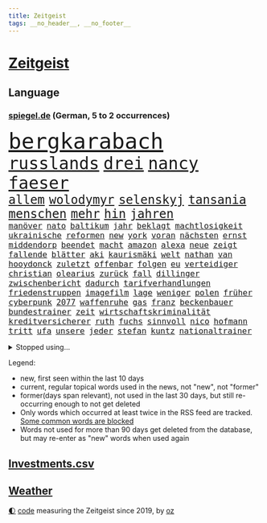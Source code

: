 ```yaml
---
title: Zeitgeist
tags: __no_header__, __no_footer__
---
```


# [Zeitgeist](https://oliz.io/zeitgeist/)

## Language

<h3><a href="https://www.spiegel.de" target="_blank">spiegel.de</a> (German, 5 to 2 occurrences)</h3>
<p style="font-family:monospace">
<span style="font-size:32pt"><a href="news_links.html#bergkarabach" class="current">bergkarabach</a></span>
<br>
<span style="font-size:25pt"><a href="news_links.html#russlands" class="current">russlands</a></span>
<span style="font-size:25pt"><a href="news_links.html#drei" class="current">drei</a></span>
<span style="font-size:25pt"><a href="news_links.html#nancy" class="current">nancy</a></span>
<span style="font-size:25pt"><a href="news_links.html#faeser" class="current">faeser</a></span>
<br>
<span style="font-size:18pt"><a href="news_links.html#allem" class="current">allem</a></span>
<span style="font-size:18pt"><a href="news_links.html#wolodymyr" class="current">wolodymyr</a></span>
<span style="font-size:18pt"><a href="news_links.html#selenskyj" class="current">selenskyj</a></span>
<span style="font-size:18pt"><a href="news_links.html#tansania" class="current">tansania</a></span>
<span style="font-size:18pt"><a href="news_links.html#menschen" class="current">menschen</a></span>
<span style="font-size:18pt"><a href="news_links.html#mehr" class="current">mehr</a></span>
<span style="font-size:18pt"><a href="news_links.html#hin" class="current">hin</a></span>
<span style="font-size:18pt"><a href="news_links.html#jahren" class="current">jahren</a></span>
<br>
<span style="font-size:12pt"><a href="news_links.html#manöver" class="current">manöver</a></span>
<span style="font-size:12pt"><a href="news_links.html#nato" class="current">nato</a></span>
<span style="font-size:12pt"><a href="news_links.html#baltikum" class="current">baltikum</a></span>
<span style="font-size:12pt"><a href="news_links.html#jahr" class="current">jahr</a></span>
<span style="font-size:12pt"><a href="news_links.html#beklagt" class="current">beklagt</a></span>
<span style="font-size:12pt"><a href="news_links.html#machtlosigkeit" class="new">machtlosigkeit</a></span>
<span style="font-size:12pt"><a href="news_links.html#ukrainische" class="current">ukrainische</a></span>
<span style="font-size:12pt"><a href="news_links.html#reformen" class="current">reformen</a></span>
<span style="font-size:12pt"><a href="news_links.html#new" class="current">new</a></span>
<span style="font-size:12pt"><a href="news_links.html#york" class="current">york</a></span>
<span style="font-size:12pt"><a href="news_links.html#voran" class="current">voran</a></span>
<span style="font-size:12pt"><a href="news_links.html#nächsten" class="current">nächsten</a></span>
<span style="font-size:12pt"><a href="news_links.html#ernst" class="current">ernst</a></span>
<span style="font-size:12pt"><a href="news_links.html#middendorp" class="current">middendorp</a></span>
<span style="font-size:12pt"><a href="news_links.html#beendet" class="current">beendet</a></span>
<span style="font-size:12pt"><a href="news_links.html#macht" class="current">macht</a></span>
<span style="font-size:12pt"><a href="news_links.html#amazon" class="current">amazon</a></span>
<span style="font-size:12pt"><a href="news_links.html#alexa" class="current">alexa</a></span>
<span style="font-size:12pt"><a href="news_links.html#neue" class="current">neue</a></span>
<span style="font-size:12pt"><a href="news_links.html#zeigt" class="current">zeigt</a></span>
<span style="font-size:12pt"><a href="news_links.html#fallende" class="new">fallende</a></span>
<span style="font-size:12pt"><a href="news_links.html#blätter" class="new">blätter</a></span>
<span style="font-size:12pt"><a href="news_links.html#aki" class="new">aki</a></span>
<span style="font-size:12pt"><a href="news_links.html#kaurismäki" class="new">kaurismäki</a></span>
<span style="font-size:12pt"><a href="news_links.html#welt" class="current">welt</a></span>
<span style="font-size:12pt"><a href="news_links.html#nathan" class="current">nathan</a></span>
<span style="font-size:12pt"><a href="news_links.html#van" class="current">van</a></span>
<span style="font-size:12pt"><a href="news_links.html#hooydonck" class="new">hooydonck</a></span>
<span style="font-size:12pt"><a href="news_links.html#zuletzt" class="current">zuletzt</a></span>
<span style="font-size:12pt"><a href="news_links.html#offenbar" class="current">offenbar</a></span>
<span style="font-size:12pt"><a href="news_links.html#folgen" class="current">folgen</a></span>
<span style="font-size:12pt"><a href="news_links.html#eu" class="current">eu</a></span>
<span style="font-size:12pt"><a href="news_links.html#verteidiger" class="current">verteidiger</a></span>
<span style="font-size:12pt"><a href="news_links.html#christian" class="current">christian</a></span>
<span style="font-size:12pt"><a href="news_links.html#olearius" class="current">olearius</a></span>
<span style="font-size:12pt"><a href="news_links.html#zurück" class="current">zurück</a></span>
<span style="font-size:12pt"><a href="news_links.html#fall" class="current">fall</a></span>
<span style="font-size:12pt"><a href="news_links.html#dillinger" class="new">dillinger</a></span>
<span style="font-size:12pt"><a href="news_links.html#zwischenbericht" class="new">zwischenbericht</a></span>
<span style="font-size:12pt"><a href="news_links.html#dadurch" class="current">dadurch</a></span>
<span style="font-size:12pt"><a href="news_links.html#tarifverhandlungen" class="current">tarifverhandlungen</a></span>
<span style="font-size:12pt"><a href="news_links.html#friedenstruppen" class="new">friedenstruppen</a></span>
<span style="font-size:12pt"><a href="news_links.html#imagefilm" class="new">imagefilm</a></span>
<span style="font-size:12pt"><a href="news_links.html#lage" class="current">lage</a></span>
<span style="font-size:12pt"><a href="news_links.html#weniger" class="current">weniger</a></span>
<span style="font-size:12pt"><a href="news_links.html#polen" class="current">polen</a></span>
<span style="font-size:12pt"><a href="news_links.html#früher" class="current">früher</a></span>
<span style="font-size:12pt"><a href="news_links.html#cyberpunk" class="new">cyberpunk</a></span>
<span style="font-size:12pt"><a href="news_links.html#2077" class="new">2077</a></span>
<span style="font-size:12pt"><a href="news_links.html#waffenruhe" class="new">waffenruhe</a></span>
<span style="font-size:12pt"><a href="news_links.html#gas" class="current">gas</a></span>
<span style="font-size:12pt"><a href="news_links.html#franz" class="current">franz</a></span>
<span style="font-size:12pt"><a href="news_links.html#beckenbauer" class="current">beckenbauer</a></span>
<span style="font-size:12pt"><a href="news_links.html#bundestrainer" class="current">bundestrainer</a></span>
<span style="font-size:12pt"><a href="news_links.html#zeit" class="current">zeit</a></span>
<span style="font-size:12pt"><a href="news_links.html#wirtschaftskriminalität" class="new">wirtschaftskriminalität</a></span>
<span style="font-size:12pt"><a href="news_links.html#kreditversicherer" class="new">kreditversicherer</a></span>
<span style="font-size:12pt"><a href="news_links.html#ruth" class="new">ruth</a></span>
<span style="font-size:12pt"><a href="news_links.html#fuchs" class="new">fuchs</a></span>
<span style="font-size:12pt"><a href="news_links.html#sinnvoll" class="current">sinnvoll</a></span>
<span style="font-size:12pt"><a href="news_links.html#nico" class="current">nico</a></span>
<span style="font-size:12pt"><a href="news_links.html#hofmann" class="new">hofmann</a></span>
<span style="font-size:12pt"><a href="news_links.html#tritt" class="current">tritt</a></span>
<span style="font-size:12pt"><a href="news_links.html#ufa" class="new">ufa</a></span>
<span style="font-size:12pt"><a href="news_links.html#unsere" class="current">unsere</a></span>
<span style="font-size:12pt"><a href="news_links.html#jeder" class="current">jeder</a></span>
<span style="font-size:12pt"><a href="news_links.html#stefan" class="current">stefan</a></span>
<span style="font-size:12pt"><a href="news_links.html#kuntz" class="new">kuntz</a></span>
<span style="font-size:12pt"><a href="news_links.html#nationaltrainer" class="current">nationaltrainer</a></span>
</p>
<details>
<summary>Stopped using...</summary>
<p class="former" style="font-size:12pt">
fdpchef(1064) alexej(1063) bitte(1063) nawalny(1063) normal(1063) toni(1063) also(1062) israelische(1062) liverpool(1062) 75(1061) schoss(1061) vergeblich(1061) warnung(1061) erzielt(1060) obama(1060) private(1060) verschärft(1060) wirkte(1060) entwarnung(1059) geschichten(1059) paare(1059) reichte(1059) schlimmsten(1059) schwedische(1059) berichterstattung(1058) chelsea(1058) großteil(1058) machten(1058) priester(1058) privaten(1058) san(1058) usamerikaner(1058) zuerst(1058) andrea(1057) becker(1057) beklagen(1057) beobachtet(1057) bernd(1057) beteiligten(1057) bewegung(1057) bittet(1057) david(1057) james(1057) nürnberg(1057) rest(1057) schleswigholstein(1057) stürmer(1057) terroristen(1057) bilden(1056) boot(1056) explosion(1056) internationaler(1056) material(1056) remis(1056) tieren(1056) verlierer(1056) eindruck(1055) esken(1055) medikamente(1055) nein(1055) rassistisch(1055) saskia(1055) verhandlungen(1055) gastgeber(1054) kontrolliert(1054) bidens(1053) meinem(1053) regt(1053) streng(1053) washington(1053) wirken(1053) bot(1052) grad(1052) hacker(1052) jury(1052) rainer(1052) verena(1052) endspiel(1051) nahen(1051) nahmen(1051) simon(1051) anschläge(1050) premiere(1050) rassistischen(1050) schwanger(1050) wirtschaftsministerium(1050) finanziell(1049) nba(1049) schülerinnen(1049) einsetzen(1048) einstellen(1048) gehören(1048) leitet(1048) lernt(1048) rollen(1048) schlimmste(1047) verbrechen(1047) ausgeliefert(1045) entwickeln(1045) fußballprofi(1045) restaurant(1044) schnitt(1044) distanz(1043) weckt(1043) ermittlern(1042) gesetze(1042) gesamten(1041) konkrete(1041) amerikas(1040) außerhalb(1039) empfängt(1039) ministerium(1039) rückzug(1039) william(1039) büro(1038) alarmiert(1037) anzeichen(1037) ereignisse(1037) enge(1035) erfüllt(1034) erinnerung(1034) gouverneur(1034) fortsetzung(1033) präsenz(1033) spitzenreiter(1033) istanbul(1031) antrag(1029) benötigen(1017) einkommen(1016) ausgetragen(1008) palästinenser(1003) langem(997) rache(997) ungewöhnlichen(996) woelki(981) sachen(977) fotografiert(941) karriereende(933) happy(900) ausländischen(897) finanziert(857) militärische(854) jahresende(815) lebensmitteln(792) insbesondere(776) präsentierte(774) verstorben(770) las(762) vegas(762) weibliche(759) nicole(748) 400000(744) sechste(743) übertragen(740) bedrängnis(704) kursieren(700) australiens(696) fdppolitiker(696) beider(684) halbes(680) methode(664) summen(655) wahr(650) otto(646) laura(643) verabschieden(628) ruhrgebiet(623) fördern(617) südosten(609) propaganda(608) gefechte(604) verpflichtung(601) zusammenhalt(601) geschenk(589) entführung(588) einheit(581) gastbeitrag(578) überzeugung(578) dortmunder(575) afrikanischen(574) aufhören(562) barack(556) vorab(550) baustelle(539) riskant(537) gefangenschaft(532) lindners(527) bewusst(522) braunschweig(521) modernen(519) begrenzt(514) handys(510) öpnv(501) locken(499) nachfolgerin(496) ufer(495) verspätung(486) exregierungschef(481) gepäck(481) würdigt(480) exuspräsident(468) verzweiflung(468) viral(467) 79(466) cannabis(462) hadert(458) 21jähriger(457) anhaltende(457) verhaftung(454) misshandelt(447) youtube(444) angehörigen(443) ukrainerusslandkrieg(443) bewiesen(439) olympiasiegerin(437) finanzen(435) erobern(433) nahrung(430) spdchefin(428) genauer(426) kämpferisch(422) zuhause(419) freigabe(407) effekt(404) geheime(394) nation(394) britischem(391) erhielten(390) bach(388) professor(388) wütet(388) raten(387) schreitet(386) sperren(385) aufmerksam(384) flüssen(382) tücken(382) aufgewachsen(380) 19jähriger(377) plänen(376) vizepräsident(370) boni(365) farben(364) schmuck(364) kommunikation(362) auseinander(358) granaten(356) bewusstlos(350) francisco(348) zusage(346) bulgarien(344) zimmer(343) quer(341) staatsmedien(336) stärkere(335) morgan(334) eineinhalb(332) 300000(324) future(324) pakete(324) schauplatz(323) gefangenen(322) besitz(320) rückstand(320) ausgegeben(319) regionalbahn(319) desinformation(317) epidemie(317) geplantes(316) manipuliert(316) abbruch(315) einkauf(315) prien(315) rust(315) außenpolitik(313) trümmern(313) passagieren(312) minsk(309) mine(304) parallel(304) doping(297) erleichterung(297) reißen(293) journalistenverband(292) pistole(291) 21jährige(290) häufigsten(290) sydney(290) weltcup(290) sms(286) infantino(285) plastik(284) gast(282) siemens(277) fotograf(275) gianni(275) streben(275) angriffs(273) bischöfe(273) game(273) unfalls(273) wechselte(273) wagnergruppe(271) forderten(270) 2009(267) apotheken(267) flogen(265) labor(265) wahren(264) wuppertal(264) emails(263) unmöglich(263) wirklichkeit(263) überlassen(263) zunehmende(261) erheblichen(260) fachkräften(259) sprint(259) vulkan(259) bewaffneten(258) genügend(256) spiegelredakteur(256) wunderbare(255) ausbleibende(254) verbündete(254) grand(253) überschritten(253) brettspiele(252) pedro(251) aufgelöst(250) barrel(248) feldern(248) 28jähriger(247) mail(245) gefälschten(244) nachgegeben(244) nhl(244) tanzt(244) telefonat(243) jung(242) lebensgefahr(242) käse(241) ladung(240) revision(240) sachsens(239) krankenstand(237) prozesse(237) lüdenscheid(235) 31jährige(234) zeitplan(234) djirsarai(233) fdpgeneralsekretär(233) ricarda(233) bildungsministerium(229) dauer(229) geldgeber(229) gaza(228) parteifreund(228) meistern(227) sprüche(227) repariert(226) übungen(226) sektor(224) begeistern(223) chatgpt(223) intel(223) nicolas(219) biene(217) chatbot(217) weimar(216) begleiter(215) finnlands(215) openai(214) busch(213) heran(213) genre(212) stoffe(211) 22jährigen(210) rekordmeister(210) süchtig(210) fridays(208) raketenangriff(208) umweltbundesamt(208) angemeldet(207) highlight(207) stürmte(207) bestrafen(206) eskalierte(206) angemessen(204) 140(203) 18jährige(203) bär(203) parteispitze(203) wunden(203) zögern(202) vergiftet(201) generäle(200) verzögerung(200) etat(198) fernhalten(198) nordirland(198) marius(196) 35jährige(195) dfbpokal(194) karin(194) 150000(193) stil(193) vermittler(193) regulieren(192) anstehenden(191) kürzere(191) zuckerberg(191) gladbach(190) uhren(190) marina(189) radfahrer(189) spiegelcartoonisten(189) gedanken(188) hitzewelle(188) kaiser(187) sanfter(187) atmen(186) ukrainischem(185) zugelegt(185) 30000(183) ausweitung(183) can(183) hamilton(183) landtagsabgeordneter(183) lewis(183) verwandten(183) bildungsministerin(179) zweieinhalb(179) jonathan(178) manhattan(178) taxifahrer(178) affleck(177) legalisierung(177) bunker(176) ernüchterung(176) einkaufen(175) elfjährige(175) weitergegeben(175) linkenpolitikerin(174) schuhe(174) trinkwasser(174) akkus(173) gejagt(173) wackelt(173) fakten(172) mischung(172) reparieren(172) georgischen(170) grafikanalyse(170) gen(169) kiffen(169) minen(169) mittagessen(169) regulierung(169) wetterphänomen(169) aktienkurs(168) jordan(167) kümmert(167) miami(167) stürmt(167) aggressor(166) schwedischen(166) vergiftung(166) breiter(165) ausprobieren(164) marschflugkörpern(162) südwesten(162) baugenehmigungen(161) connecticut(161) dringen(161) pompeji(161) wiederum(161) ausweichen(160) erwarteten(159) kollabiert(159) bauindustrie(158) wanderer(158) schließung(157) veto(157) unterschiede(156) gründung(155) leck(155) 2027(154) ergibt(154) existenz(154) großmanöver(154) angebracht(153) angeschossen(153) bewährung(152) breites(152) defekt(152) taiwans(152) kampfjet(151) verwaltungsgericht(151) wirtschaftswachstum(151) behaupten(150) kraken(150) pille(150) regierungssprecher(150) straftat(150) technischer(150) western(150) wohnen(150) ecuador(149) fluggesellschaften(149) kishida(149) sofortiger(149) zentrales(149) belarussen(148) drama(148) riexinger(148) bijan(147) sahelzone(147) durchsuchten(146) indopazifik(146) set(146) unseres(146) milliardengeschäft(145) referendum(145) spezialisten(144) zeuge(144) elfjähriger(143) luna(143) verstößt(143) bekämpfung(142) dreh(142) ingenieure(142) maxim(142) verlobt(142) emqualifikation(141) konzentrieren(141) gesundheitlichen(140) award(139) 146(138) konkret(138) schaefer(138) belegschaft(137) fifapräsident(137) gesetzesvorhaben(137) hauptsache(137) legalisieren(137) prangerte(137) follower(136) klares(136) depp(135) heizungswende(135) inter(135) lebenszeichen(135) normalen(135) sea(135) usamerikanische(135) gebilligt(134) luftalarm(134) massenhaft(134) präsidentschaftswahlen(134) würfel(134) bundesstaates(133) kinderarmut(133) renommierter(133) usjustizministerium(133) bedeutender(132) existiert(132) genutzte(132) vertretung(132) präsent(131) christen(130) edelmetall(130) nationalkonservative(130) arbeiter(129) breit(129) gegenmaßnahmen(129) unterschiedlichen(129) getrieben(128) orientierung(127) kutsche(126) verlassenen(126) eingeschlagen(125) schlechtes(125) river(124) regnen(123) unbegleitete(123) biller(121) spottet(120) berühmtesten(119) bodycamaufnahmen(119) citys(119) abteilung(118) diplomatenpass(118) plastikmüll(118) rezepte(118) zerstritten(118) gästen(117) kretschmer(117) köchin(117) vierten(117) gerichtlich(116) pioneer(116) schumacher(116) verständlich(116) besiegte(115) europapokal(115) zulässig(115) ausgesagt(114) mantel(114) 26jährige(113) dreifach(113) adler(112) attraktion(112) halbleiter(112) zürich(112) angemessene(111) bescheren(111) generiert(111) erbschaftsteuer(110) tätigkeit(110) füße(109) gleichaltrigen(109) militante(109) quadratmetern(109) carrie(108) inhaftiert(108) minutenlang(108) arbeitsunfall(107) energieagentur(107) päckchen(107) strompreise(107) drohnenattacke(106) entschärfen(106) fazit(106) life(106) lüneburg(106) unterrichtet(106) übersehen(106) kroos(105) kurioser(105) unterstellt(105) kentert(104) neuwahlen(104) absetzung(103) blume(103) brigade(103) erregen(103) spektakulären(103) angelegt(102) ausgebuht(102) gewannen(102) koranverbrennung(102) überflutete(102) terroristischen(101) burg(100) niro(100) gutgetan(99) teneriffa(99) email(98) englands(97) skandieren(97) spielplatz(97) massenschlägerei(96) unentdeckt(96) wildnis(96) donezk(95) jüdischer(95) kalifornischen(95) rita(95) dietmar(94) dortige(94) schenkte(94) ungeziefer(94) gestrandet(93) nachbessern(93) absteiger(92) ausreichen(92) register(92) trainingsflug(92) diktaturen(91) gebannt(91) gewittern(91) organspende(91) robbie(91) hinflug(90) kategorie(90) schlittert(90) we(90) wellington(90) erika(89) flugzeugpanne(89) geheimdiensten(89) grandios(89) mitspielen(89) ruhestörung(89) treffe(89) zitierte(89) abgeblasen(88) f16(88) komplize(88) kontinuierlich(88) nächstem(88) rechtsanspruch(88) schwieg(88) aussah(87) henry(87) megadeal(87) scott(87) tüftler(87) verdächtig(87) drummer(86) endrunde(86) jeffrey(86) permanent(86) unterschiedliche(86) catania(85) chipfertigung(85) westafrikanischen(85) 38jähriger(84) amazongründer(84) konfliktlösung(84) kriminell(84) aufgebrachte(83) feuerzeug(83) flugbetrieb(83) hindernissen(83) klammern(83) kylian(83) schlager(83) unbesetzte(83) abteilungsleiter(82) klettertour(82) obdachlose(82) profitierten(82) vorgeschrieben(82) abschrecken(81) dschungel(81) durchsage(81) skelett(81) usnationalparks(81) zahlungen(81) end(80) präsidentschaftskandidaten(80) rodriguez(80) 30jährigen(79) amanda(79) beteuerte(79) durchsetzung(79) kommerzielle(79) lok(79) pest(79) sicherheitsleute(79) solingen(79) würdigung(79) shah(78) starkoch(78) 1973(77) gökay(77) havarie(77) hm(77) kaltes(77) lebensgefährlichen(77) lektion(77) mix(77) modekette(77) regierungsmaschine(77) verfügt(77) widerstands(77) erhoffte(76) falschaussagen(76) fragwürdigen(76) kleinunternehmer(76) stellvertretende(76) straßenrennen(76) unbemerkt(76) vorgeht(76) auswärtssieg(75) erdmann(75) euer(75) installation(75) kentern(75) nawalnys(75) richtlinien(75) soundtrack(75) statussymbol(75) stiller(75) 53jähriger(74) argentinische(74) auffassung(74) traumtor(74) unionspolitiker(74) waalkes(74) 148(73) anhalten(73) beobachte(73) erschreckend(73) götter(73) sachsenanhalts(73) seilten(73) stolzer(73) tusk(73) verrückt(73) fahrscheine(72) klang(72) mitschuld(72) selbstfürsorge(72) vernetzen(72) weltberühmt(72) bunter(71) fitness(71) makkabi(71) polizeigewahrsam(71) tus(71) vermint(71) ermordung(70) grünenministerin(70) lösbar(70) rutte(70) standuppaddling(70) taurus(70) verschießen(70) your(70) zelle(70) begnadigt(69) bruni(69) bürgerpark(69) dino(69) euasylkompromiss(69) feuerkatastrophe(69) toppmöller(69) wachten(69) brandursache(68) bundesnetzagenturchef(68) lebenshaltungskosten(68) massenproduktion(68) spitzenfußball(68) vorlegen(68) flutgebiet(67) gespült(67) schärferen(67) siegreichen(67) spaghetti(67) auflösung(66) campingplätze(66) jusovorsitzende(66) ökologische(66) bartsch(65) cdupolitikerin(65) detonation(65) minenräumer(65) ostseebad(65) toronto(65) vorbilder(65) allzeithoch(64) dortigen(64) eindringen(64) erzwingen(64) eupolitiker(64) gesine(64) lötzsch(64) posthum(64) raketenschutzschirm(64) untersuchten(64) vollzogen(64) amazonas(63) exfreund(63) fressen(63) führungsfigur(63) genehmigter(63) gentechnik(63) gigantisches(63) hannoveraner(63) jugendarbeitslosigkeit(63) klartext(63) köstlich(63) landwirt(63) montana(63) obdachloser(63) populist(63) rettungseinsatz(63) sprühte(63) unofriedensmission(63) unterhaching(63) verehren(63) bildungsnotstand(62) ganzer(62) klappte(62) polizeigewerkschaft(62) überforderte(62) amira(61) killer(61) rammsteinvorwürfe(61) welk(61) anvertrauen(60) hessische(60) hob(60) kenterte(60) schuhbeck(60) 1970(59) badeunfälle(59) entscheidende(59) konferenzen(59) landeshauptstadt(59) schrittweise(59) timmendorfer(59) dorothee(58) graf(58) lauenburg(58) ausgedient(57) boots(57) freibad(57) lambsdorff(57) report(57) saleh(57) trugen(57) werteten(57) aufbrechen(56) f16kampfflugzeugen(56) geteilt(56) klischees(56) neutralitätsgründen(56) wonach(56) abu(55) burgern(55) gendersternchen(55) machthabern(55) norweger(55) ross(55) viktoria(55) ärmelkanal(55) daxkonzerne(54) dunkelsten(54) erkunde(54) lebenswerter(54) lugert(54) nahostkonflikt(54) serviert(54) sommerwetter(54) verzögern(54) wirtschaftspolitik(54) übersteigen(54) eintopf(53) hebamme(53) na(53) sprangen(53) tiefsee(53) allgäu(52) eauto(52) frontex(52) gedauert(52) krankenhauses(52) stromausfall(52) telefonate(52) thriller(52) zwischenstopp(52) berücksichtigen(51) dazwischen(51) misshandlungen(51) neuzugang(51) teenagern(51) usklub(51) variante(51) verfilmt(51) verstrickt(51) begriffe(50) csd(50) fußballstars(50) söldnergruppe(50) bundesligasaison(49) tragische(49) verbreitung(49) wacht(49) 47jähriger(48) charakterdarsteller(48) valeria(48) verderben(48) becken(47) palästinensische(47) prüfer(47) schüttete(47) spdchef(47) zeitgleich(47) überziehen(47) elterngeldes(46) entlassungswelle(46) tausender(46) thrones(46) 20jährige(45) beeilen(45) entgelte(45) gleichnamigen(45) hacken(45) popsängerin(45) produzentin(45) teller(45) brisant(44) entlastungspakete(44) hochmoderner(44) importieren(44) optimistischen(44) sommerliche(44) täteropferumkehr(44) wohnungsmarkt(44) behrens(43) bolsonaro(43) cindy(43) jair(43) usexperten(43) wahlversprechen(43) anwesen(42) billigen(42) funktionäre(42) hitzetote(42) pflegebedürftige(42) veronika(42) beizutragen(41) bemerkenswert(41) dagestan(41) ermordet(41) kent(41) kurzbesuch(41) längsten(41) notizen(41) phishing(41) realitäten(41) teilrepublik(41) zerbrochen(41) di(40) geistliche(40) hunter(40) kiewer(40) moderieren(40) negativen(40) offiziere(40) black(39) computerspiele(39) dhabi(39) postings(39) purra(39) riikka(39) sessel(39) sicherheitskräften(39) britney(38) krähen(38) spears(38) wahlkommission(38) zermürbend(38) öffentliches(38) ablenken(37) ansprache(37) erhältlich(37) familienpolitik(37) gesundes(37) sortiert(37) wahre(37) bergsteigen(36) billigairline(36) lebe(36) medizincheck(36) mondes(36) ora(36) rubel(36) solch(36) u(36) verpflichtend(36) wachstumschancengesetz(36) wunschspieler(36) 62jährigen(35) a19(35) angeht(35) computerspiel(35) crawford(35) ecken(35) fahrzeugen(35) geschädigt(35) querelen(35) wissenschaftlerin(35) zdfsommerinterview(35) übergeschnappt(35) behauptung(34) cdugeneralsekretär(34) gabor(34) häusliche(34) jungs(34) linnemann(34) masche(34) realistisch(34) steingarts(34) malaika(33) mihambo(33) polizeibeamten(33) schaf(33) sternchen(33) topklub(33) wartung(33) anruft(32) arbeitende(32) artensterben(32) aufschlag(32) bizarrer(32) designer(32) durchmachen(32) gewählte(32) lai(32) nolan(32) pools(32) selbstauflösung(32) verwehren(32) düpierte(31) korridor(31) niedergelegt(31) scheu(31) sklaven(31) säugetiere(31) torwart(31) wirtschaftsweise(31) wismar(31) abgezweigt(30) campingplatz(30) einbußen(30) hagen(30) kanes(30) rekordtransfer(30) untergetauchten(30) verseuchen(30) wissenschaftlich(30) übertrifft(30) angetan(29) architektur(29) auswanderer(29) europameisterinnen(29) kreidezeit(29) nest(29) sportstars(29) wunderte(29) einspringen(28) haftanstalt(28) spross(28) strände(28) tiefenentspannt(28) überschreitet(28) clever(27) costa(27) durchzusetzen(27) gesichter(27) großmeister(27) kerr(27) malaysia(27) margot(27) produktionen(27) rica(27) rückendeckung(27) aktienmärkte(26) darren(26) demut(26) gastgeberinnen(26) geheimdienstes(26) paraguay(26) seiler(26) teilzeit(26) torlosen(26) wider(26) wärmepläne(26) garantien(25) nadine(25) pyrotechnik(25) sciencefiction(25) steuergeld(25) wildschwein(25) austauschen(24) gewordene(24) nigers(24) verprügelt(24) albtraum(23) diamanten(23) esse(23) gemobbt(23) walser(23) besorgte(22) einzudämmen(22) fitter(22) frachtschiff(22) gejagte(22) henderson(22) alhilal(21) cruise(21) erfolgsgeschichte(21) femmes(21) gefährliches(21) kopecky(21) kriegsgefangene(21) lehnte(21) liebeskummer(21) lotte(21) mick(21) militärputsch(21) motivation(21) pinguine(21) renard(21) ständigen(21) wendie(21) ecowas(20) geöffnet(20) ifogeschäftsklimaindex(20) küsten(20) liane(20) lippert(20) schachtar(20) stefanie(20) verbesserungen(20) vorreiter(20) doku(19) frachters(19) heard(19) ihrerseits(19) ilestedt(19) kofferraum(19) marodem(19) olga(19) stoppte(19) worldcoin(19) zwiebeln(19) aufkleber(18) hawaiis(18) merkt(18) reicher(18) angepasst(17) atlantische(17) ausscheiden(17) bazoum(17) dark(17) hotspur(17) tickende(17) volkspartei(17) zeitbombe(17) franken(16) inselbewohner(16) mitleid(16) nostalgie(16) präsidentensohn(16) gekümmert(15) prorussischer(15) brustkrebsvorsorge(14) chutkan(14) demi(14) entlastungen(14) europacup(14) gebürtige(14) liebesfilm(14) mental(14) mondumlaufbahn(14) tanya(14) taut(14) turniers(14) umsturzes(14) vollering(14) wahrzeichen(14) westafrikanische(14) öffentlicher(14) aufkommt(13) auflegen(13) caicedo(13) hanswerner(13) twitternachfolger(13) versicherungen(13) generelles(12) klaksvik(12) kí(12) langeweile(12) militärintervention(12) roskosmos(12) serena(12) säule(12) tiefstand(12) trendwende(12) ermahnt(11) fahrschein(11) intervention(11) mysteriösen(11) südpol(11) wittern(11)
</p>
</details>
<p>Legend:
<ul>
<li><span class="new">new</span>, first seen within the last 10 days</li>
<li><span class="current">current</span>, regular topical words used in the news, not "new", not "former"</li>
<li><span class="former">former(days span relevant)</span>, not used in the last 30 days, but still re-occurring enough to not get deleted</li>
<li>Only words which occurred at least twice in the RSS feed are tracked. <a href="language/filters.py">Some common words are blocked</a></li>
<li>Words not used for more than 90 days get deleted from the database, but may re-enter as "new" words when used again</li>
</ul>
</p>

## [Investments](investments.html)[.csv](investments.csv)

## [Weather](weather.html)

<footer>
<a href="javascript:toggleTheme()" class="nav">🌓</a>
<a href="https://github.com/ooz/zeitgeist">code</a> measuring the Zeitgeist since 2019, by <a href="https://oliz.io">oz</a>
</footer>
